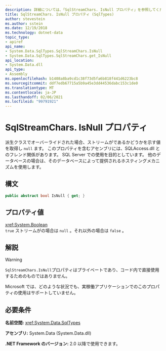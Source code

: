```yaml
---
description: 詳細については、「SqlStreamChars. IsNull プロパティ」を参照してください。
title: SqlStreamChars. IsNull プロパティ (SqlTypes)
author: stevestein
ms.author: sstein
ms.date: 12/19/2018
ms.technology: dotnet-data
topic_type:
- apiref
api_name:
- System.Data.SqlTypes.SqlStreamChars.IsNull
- System.Data.SqlTypes.SqlStreamChars.get_IsNull
api_location:
- System.Data.dll
api_type:
- Assembly
ms.openlocfilehash: b1408a8ba9cd1c38f73d5fa6b818f441d6223bc8
ms.sourcegitcommit: ddf7edb67715a5b9a45e3dd44536dabc153c1de0
ms.translationtype: MT
ms.contentlocale: ja-JP
ms.lasthandoff: 02/06/2021
ms.locfileid: "99791921"
---
```

# <a name="sqlstreamcharsisnull-property"></a>SqlStreamChars. IsNull プロパティ

派生クラスでオーバーライドされた場合、ストリームがであるかどうかを示す値を取得し `null` ます。 このプロパティを含むアセンブリには、SQLAccess.dll とのフレンド関係があります。 SQL Server での使用を目的としています。 他のデータベースの場合は、そのデータベースによって提供されるホスティングメカニズムを使用します。

## <a name="syntax"></a>構文

```csharp
public abstract bool IsNull { get; }
```

## <a name="property-value"></a>プロパティ値

<xref:System.Boolean>\
`true` ストリームがの場合は `null` 。それ以外の場合は `false` 。

## <a name="remarks"></a>解説

> [!WARNING]
> `SqlStreamChars.IsNull`プロパティはプライベートであり、コード内で直接使用するためのものではありません。
>
> Microsoft では、どのような状況でも、実稼働アプリケーションでのこのプロパティの使用はサポートしていません。

## <a name="requirements"></a>必要条件

**名前空間:** <xref:System.Data.SqlTypes>

**アセンブリ:** System.Data (System.Data.dll)

**.NET Framework のバージョン:** 2.0 以降で使用できます。
